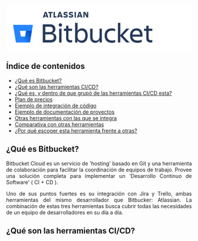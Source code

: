 <div align="justify">

<div style="background: white; padding: 2vw;">
    <img src="img/Atlassian_Bitbucket_Logo.png">
</div>

## Índice de contenidos

<ul>
<li><a href="#title1">¿Qué es Bitbucket?</a></li>
<li><a href="#title2">¿Qué son las herramientas CI/CD?</a></li>
<li><a href="#title3">¿Qué es, y dentro de que grupò de las herramientas CI/CD esta?</a></li>
<li><a href="#title4">Plan de precios</a></li>
<li><a href="#title5">Ejemplo de integración de código</a></li>
<li><a href="#title6">Ejemplo de documentación de proyectos</a></li>
<li><a href="#title7">Otras herramientas con las que se integra</a></li>
<li><a href="#title8">Comparativa con otras herramientas</a></li>
<li><a href="#title9">¿Por qué escoger esta herramienta frente a otras?</a></li>

</ul>

## <div id="title1">¿Qué es Bitbucket?</div>

Bitbucket Cloud es un servicio de 'hosting' basado en Git y una herramienta de colaboración para facilitar la coordinación de equipos de trabajo. Provee una solución completa para implementar un 'Desarrollo Continuo de Software' ( CI + CD ). 

Uno de sus puntos fuertes es su integración con Jira y Trello, ambas herramientas del mismo desarrollador que Bitbucker: Atlassian. La combinación de estas tres herramientas busca cubrir todas las necesidades de un equipo de desarrolladores en su día a día. 

## ¿Qué son las herramientas CI/CD?



